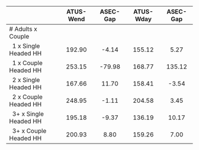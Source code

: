 
|                      |    ATUS-Wend |     ASEC-Gap |    ATUS-Wday |     ASEC-Gap |
| -------------------- | :----------: | :----------: | :----------: | :----------: |
| # Adults x Couple    |              |              |              |              |
| &nbsp;&nbsp;1 x Single Headed HH |       192.90 |        -4.14 |       155.12 |         5.27 |
| &nbsp;&nbsp;1 x Couple Headed HH |       253.15 |       -79.98 |       168.77 |       135.12 |
| &nbsp;&nbsp;2 x Single Headed HH |       167.66 |        11.70 |       158.41 |        -3.54 |
| &nbsp;&nbsp;2 x Couple Headed HH |       248.95 |        -1.11 |       204.58 |         3.45 |
| &nbsp;&nbsp;3+ x Single Headed HH |       195.18 |        -9.37 |       136.19 |        10.17 |
| &nbsp;&nbsp;3+ x Couple Headed HH |       200.93 |         8.80 |       159.26 |         7.00 |

